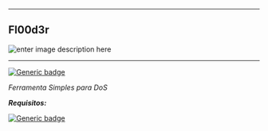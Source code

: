 ***

## Fl00d3r

![enter image description here]([https://raw.githubusercontent.com/FatalS3C/Fl00d3r/main/demo.gif](https://cdn.discordapp.com/attachments/1000104871971790878/1000497732064116888/aaa.png))
***
[![Generic badge](https://forthebadge.com/images/badges/made-with-python.svg)](https://shields.io/)

*Ferramenta Simples para DoS*


***Requisitos:***

[![Generic badge](https://img.shields.io/badge/Linguagem-PYTHON3-skyblue.svg)](https://www.python.org/downloads/)
